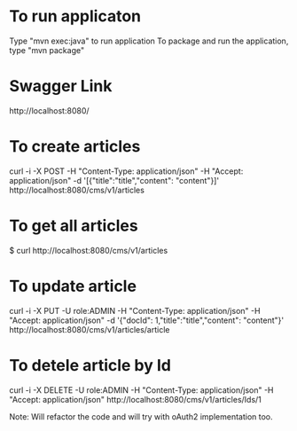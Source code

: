 # To run applicaton
Type "mvn exec:java" to run application
To package and run the application, type "mvn package"

# Swagger Link 
http://localhost:8080/

# To create articles
curl -i -X POST -H "Content-Type: application/json" -H "Accept: application/json" -d  '[{"title":"title","content": "content"}]' http://localhost:8080/cms/v1/articles

# To get all articles
$ curl http://localhost:8080/cms/v1/articles

# To update article
curl -i -X PUT -U role:ADMIN -H "Content-Type: application/json" -H "Accept: application/json" -d  '{"docId": 1,"title":"title","content": "content"}' http://localhost:8080/cms/v1/articles/article

# To detele article by Id
curl -i -X DELETE -U role:ADMIN -H "Content-Type: application/json" -H "Accept: application/json"  http://localhost:8080/cms/v1/articles/Ids/1

Note: Will refactor the code and will try with oAuth2 implementation too.
